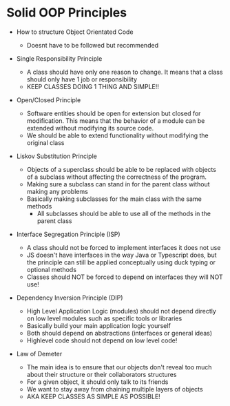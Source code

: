 # Solid OOP Principles

- How to structure Object Orientated Code
    - Doesnt have to be followed but recommended

- Single Responsibility Principle
    - A class should have only one reason to change. It means that a class should only have 1 job or responsibility
    - KEEP CLASSES DOING 1 THING AND SIMPLE!!


- Open/Closed Principle
    - Software entities should be open for extension but closed for modification. This means that the behavior of a module can be extended without modifying its source code. 
    - We should be able to extend functionality without modifying the original class

- Liskov Substitution Principle
    - Objects of a superclass should be able to be replaced with objects of a subclass without affecting the correctness of the program. 
    - Making sure a subclass can stand in for the parent class without making any problems
    - Basically making subclasses for the main class with the same methods 
        - All subclasses should be able to use all of the methods in the parent class

- Interface Segregation Principle (ISP)
    - A class should not be forced to implement interfaces it does not use
    - JS doesn't have interfaces in the way Java or Typescript does, but the principle can still be applied conceptually using duck typing or optional methods 
    - Classes should NOT be forced to depend on interfaces they will NOT use!
    
- Dependency Inversion Principle (DIP)
    - High Level Application Logic (modules) should not depend directly on low level modules such as specific tools or libraries
    - Basically build your main application logic yourself 
    - Both should depend on abstractions (interfaces or general ideas)
    - Highlevel code should not depend on low level code!

- Law of Demeter
    - The main idea is to ensure that our objects don't reveal too much about their structure or their collaborators structures
    - For a given object, it should only talk to its friends
    - We want to stay away from chaining multiple layers of objects
    - AKA KEEP CLASSES AS SIMPLE AS POSSIBLE!

